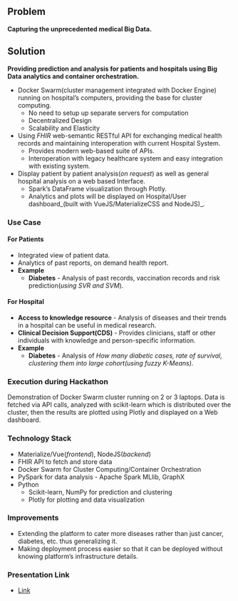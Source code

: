 ## Problem
__Capturing the unprecedented medical Big Data.__

## Solution
__Providing prediction and analysis for patients and hospitals using Big Data analytics and container orchestration.__
* Docker Swarm(cluster management integrated with Docker Engine) running on hospital’s computers, providing the base for cluster computing.
  * No need to setup up separate servers for computation
  * Decentralized Design
  * Scalability and Elasticity
* Using _FHIR_ web-semantic RESTful API for exchanging medical health records and maintaining interoperation with current Hospital System.
  * Provides modern web-based suite of APIs.
  * Interoperation with legacy healthcare system and easy integration with existing system.
* Display patient by patient analysis(_on request_) as well as general hospital analysis on a web based Interface.
  * Spark’s DataFrame visualization through Plotly.
  * Analytics and plots will be displayed on Hospital/User dashboard_(built with VueJS/MaterializeCSS and NodeJS)_.

### Use Case
#### For Patients
* Integrated view of patient data.
* Analytics of past reports, on demand health report.
* __Example__
  * __Diabetes__ - Analysis of past records, vaccination records and risk prediction(_using SVR and SVM_). 

#### For Hospital
 * __Access to knowledge resource__ - Analysis of diseases and their trends in a hospital can be useful in medical research.
 * __Clinical Decision Support(CDS)__ - Provides clinicians, staff or other individuals with knowledge and person-specific information.
 * __Example__
   * __Diabetes__ - Analysis of _How many diabetic cases, rate of survival, clustering them into large cohort(using fuzzy K-Means)_. 

### Execution during Hackathon
Demonstration of Docker Swarm cluster running on 2 or 3 laptops. Data is fetched via API calls, analyzed with scikit-learn which is distributed over the cluster, then the results are plotted using Plotly and displayed on a Web dashboard.

### Technology Stack
* Materialize/Vue(_frontend_), NodeJS(_backend_)
* FHIR API to fetch and store data
* Docker Swarm for Cluster Computing/Container Orchestration
* PySpark for data analysis - Apache Spark MLlib, GraphX
* Python
  * Scikit-learn, NumPy for prediction and clustering
  * Plotly for plotting and data visualization

### Improvements
* Extending the platform to cater more diseases rather than just cancer, diabetes, etc. thus generalizing it. 
* Making deployment process easier so that it can be deployed without knowing platform’s infrastructure details.

### Presentation Link 
* [Link](https://docs.google.com/presentation/d/1a-4DaWi7JO__eMGBYmP-3m4cmS2OvEXZz_UYzVgPBNY/edit?usp=sharing)
